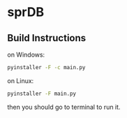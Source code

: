 # sprDB

## Build Instructions
on Windows:
```bash
pyinstaller -F -c main.py
```

on Linux:
```bash
pyinstaller -F main.py
```

then you should go to terminal to run it.
